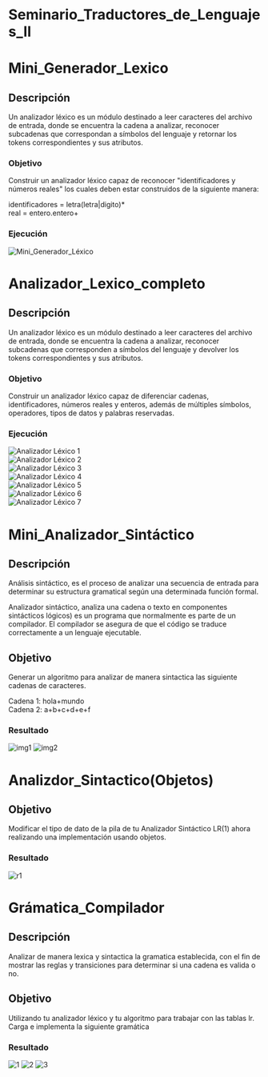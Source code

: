 # Seminario_Traductores_de_Lenguajes_II

# Mini_Generador_Lexico

## Descripción 

Un analizador léxico es un módulo destinado a leer caracteres del archivo de entrada, donde se encuentra la cadena a analizar, reconocer subcadenas que correspondan a símbolos del lenguaje y retornar los tokens correspondientes y sus atributos.

### Objetivo

Construir un analizador léxico capaz de reconocer "identificadores y números reales" los cuales deben estar construidos de la siguiente manera:

identificadores = letra(letra|digito)*  
real = entero.entero+

### Ejecución

![Mini_Generador_Léxico](https://user-images.githubusercontent.com/123349304/213994091-5ea058d9-4241-406a-a0e0-2591360ff08e.jpg)

# Analizador_Lexico_completo

## Descripción

Un analizador léxico es un módulo destinado a leer caracteres del archivo de entrada, donde se encuentra la cadena a analizar, reconocer subcadenas que corresponden a símbolos del lenguaje y devolver los tokens correspondientes y sus atributos.

### Objetivo

Construir un analizador léxico capaz de diferenciar cadenas, identificadores, números reales y enteros, además de múltiples símbolos, operadores, tipos de datos y palabras reservadas.

### Ejecución
![Analizador Léxico 1](https://user-images.githubusercontent.com/123349304/213994301-bf180e2e-74e9-43a9-953f-7f6e16979a2a.jpg)  
![Analizador Léxico 2](https://user-images.githubusercontent.com/123349304/213994317-3107e6f5-4c9e-49a4-8504-cd25d893b5af.jpg)  
![Analizador Léxico 3](https://user-images.githubusercontent.com/123349304/213994414-f43b8df1-e11a-482a-9fbf-43f273600542.jpg)  
![Analizador Léxico 4](https://user-images.githubusercontent.com/123349304/213994422-e9234c88-62c4-440c-b83d-ea69194c38c4.jpg)  
![Analizador Léxico 5](https://user-images.githubusercontent.com/123349304/213994430-64508aa6-a3a9-4c47-bb19-5119a5618b4d.jpg)  
![Analizador Léxico 6](https://user-images.githubusercontent.com/123349304/213994437-b3e393b0-d9f3-445f-8840-525fb3909845.jpg)  
![Analizador Léxico 7](https://user-images.githubusercontent.com/123349304/213994440-70e09884-b6b3-4a69-9fcd-7ce076f31e93.jpg)  

# Mini_Analizador_Sintáctico

## Descripción

Análisis sintáctico, es el proceso de analizar una secuencia de entrada para determinar su estructura gramatical según una determinada función formal.

Analizador sintáctico, analiza una cadena o texto en componentes sintácticos lógicos) es un programa que normalmente es parte de un compilador. El compilador se asegura de que el código se traduce correctamente a un lenguaje ejecutable.

## Objetivo

Generar un algoritmo para analizar de manera sintactica las siguiente cadenas de caracteres.

Cadena 1: hola+mundo   
Cadena 2: a+b+c+d+e+f

### Resultado

![img1](https://user-images.githubusercontent.com/123349304/220523517-2bdfacff-61a2-4e58-99c2-ebc9309772fc.png)
![img2](https://user-images.githubusercontent.com/123349304/220523530-f8281162-2d78-40bd-bd0b-d8cdd24044a8.png)

# Analizdor_Sintactico(Objetos)

## Objetivo
Modificar el tipo de dato de la pila de tu Analizador Sintáctico LR(1) ahora realizando una implementación usando objetos.

### Resultado

![r1](https://user-images.githubusercontent.com/123349304/221755030-ae78c941-5d3e-4e53-9045-5e751e2b92e5.png)

# Grámatica_Compilador

## Descripción
Analizar de manera lexica y sintactica la gramatica establecida, con el fin de mostrar las reglas y transiciones para determinar si una cadena es valida o no.

## Objetivo
Utilizando tu analizador léxico y tu algoritmo para trabajar con las tablas lr. Carga e implementa la siguiente gramática

### Resultado
![1](https://user-images.githubusercontent.com/123349304/221751706-c99ec48b-9e6b-4b68-8e02-e95a682ae3c3.png)
![2](https://user-images.githubusercontent.com/123349304/221751707-47ac950a-b27b-4915-b8b1-f16626d66ce3.png)
![3](https://user-images.githubusercontent.com/123349304/221751708-05df7d99-df0c-436f-ba55-983ca1ca6faa.png)
